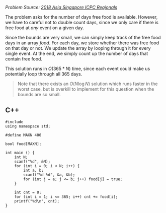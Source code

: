 _Problem Source: [2018 Asia Singapore ICPC Regionals](https://asiasg18.kattis.com/problems)_

The problem asks for the number of days free food is available. However, we have to careful not to double count days, since we only care if there is free food at _any_ event on a given day.

Since the bounds are very small, we can simply keep track of the free food days in an array $food$. For each day, we store whether there was free food on that day or not. We update the array by looping through it for every single event. At the end, we simply count up the number of days that contain free food.

This solution runs in $O(365 * N)$ time, since each event could make us potentially loop through all 365 days.

> Note that there exists an $O(N \log N)$ solution which runs faster in the worst case, but is overkill to implement for this question when the bounds are so small.

## C++
<pre class="line-numbers"><code class="language-c++">#include <bits/stdc++.h>
using namespace std;

#define MAXN 400

bool food[MAXN];

int main () {
	int N;
	scanf("%d", &N);
	for (int i = 0; i < N; i++) {
		int a, b;
		scanf("%d %d", &a, &b);
		for (int j = a; j <= b; j++) food[j] = true;
	}

	int cnt = 0;
	for (int i = 1; i <= 365; i++) cnt += food[i];
	printf("%d\n", cnt);
}
</code></pre>
